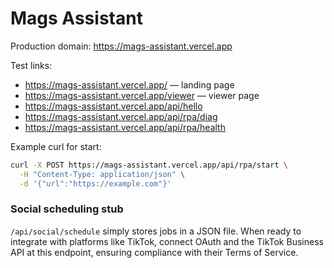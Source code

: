 # Mags Assistant

Production domain: https://mags-assistant.vercel.app

Test links:

- https://mags-assistant.vercel.app/ — landing page
- https://mags-assistant.vercel.app/viewer — viewer page
- https://mags-assistant.vercel.app/api/hello
- https://mags-assistant.vercel.app/api/rpa/diag
- https://mags-assistant.vercel.app/api/rpa/health

Example curl for start:

```sh
curl -X POST https://mags-assistant.vercel.app/api/rpa/start \
  -H "Content-Type: application/json" \
  -d '{"url":"https://example.com"}'
```

### Social scheduling stub

`/api/social/schedule` simply stores jobs in a JSON file. When ready to integrate with platforms like TikTok, connect OAuth and the TikTok Business API at this endpoint, ensuring compliance with their Terms of Service.
